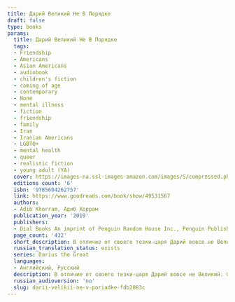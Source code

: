 ```yaml
---
title: Дарий Великий Не В Порядке
draft: false
type: books
params:
  title: Дарий Великий Не В Порядке
  tags:
  - Friendship
  - Americans
  - Asian Americans
  - audiobook
  - children's fiction
  - coming of age
  - contemporary
  - None
  - mental illness
  - fiction
  - friendship
  - family
  - Iran
  - Iranian Americans
  - LGBTQ+
  - mental health
  - queer
  - realistic fiction
  - young adult (YA)
  cover: https://images-na.ssl-images-amazon.com/images/S/compressed.photo.goodreads.com/books/1563370922l/49531567.jpg
  editions count: '6'
  isbn: '9785604262757'
  link: https://www.goodreads.com/book/show/49531567
  authors:
  - Adib Khorram, Адиб Хоррам
  publication_year: '2019'
  publishers:
  - Dial Books An imprint of Penguin Random House Inc., Penguin Publishing Group, Penguin Young Readers Group, Popcorn books, Thorndike Press
  page_count: '432'
  short_description: В отличие от своего тезки-царя Дарий вовсе не Великий. Он наполовину перс, но всю жизнь прожил в Портленде.
  russian_translation_status: exists
  series: Darius the Great
  languages:
  - Английский, Русский
  description: В отличие от своего тезки-царя Дарий вовсе не Великий. Он наполовину перс, но всю жизнь прожил в Портленде. В раннем возрасте Дарию диагностировали клиническую депрессию, и, несмотря на лечение, ему все еще сложно найти общий язык со сверстниками. Узнав, что его дедушка серьезно болен, Дарий вместе с семьей впервые отправляется в Иран. Там он знакомится с соседским мальчиком Сухрабом, дружба с которым навсегда меняет его жизнь.
  russian_audioversion: 'no'
  slug: darii-velikii-ne-v-poriadke-fdb2083c
---
```

